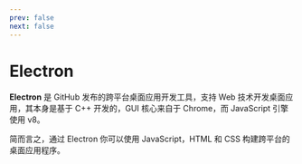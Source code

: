 ```yaml
---
prev: false
next: false
---
```


# Electron

**Electron** 是 GitHub 发布的跨平台桌面应用开发工具，支持 Web 技术开发桌面应用，其本身是基于 C++ 开发的，GUI 核心来自于 Chrome，而 JavaScript 引擎使用 v8。

简而言之，通过 Electron 你可以使用 JavaScript，HTML 和 CSS 构建跨平台的桌面应用程序。
